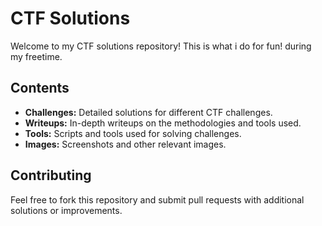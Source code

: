 # CTF Solutions

Welcome to my CTF solutions repository! This is what i do for fun! during my freetime.

## Contents

- **Challenges:** Detailed solutions for different CTF challenges.
- **Writeups:** In-depth writeups on the methodologies and tools used.
- **Tools:** Scripts and tools used for solving challenges.
- **Images:** Screenshots and other relevant images.

## Contributing

Feel free to fork this repository and submit pull requests with additional solutions or improvements.

